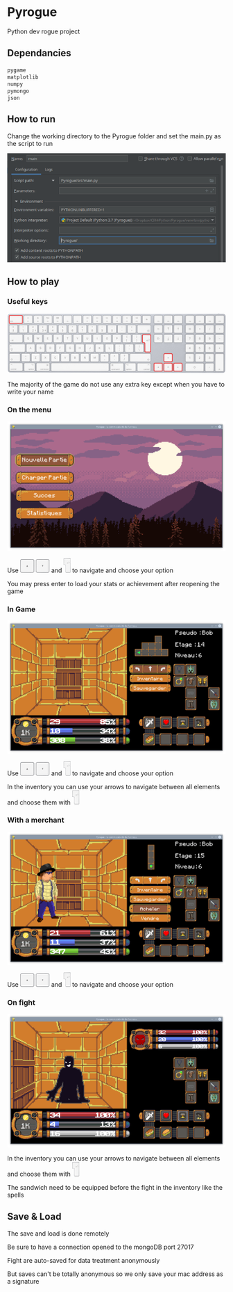 # Pyrogue
Python dev rogue project


## Dependancies 
```
pygame
matplotlib
numpy
pymongo
json
```


## How to run 
Change the working directory to the Pyrogue folder and set the main.py as the script to run 

<img src="config.png" alt="config" style="zoom:150%;" />

## How to play

### Useful keys

![useful keys](useful_keys.png)

The majority of the game do not use any extra key except when you have to write your name

### On the menu 

![On the menu](menu.png)

Use <img src="keys/up.png" alt="up" style="zoom:20%;" /> <img src="keys/down.png" alt="down" style="zoom:20%;" /> and  <img src="keys/enter.png" alt="enter" style="zoom:10%;" />  to navigate and choose your option 

You may press enter to load your stats or achievement after reopening the game

### In Game

![in game](in_game.png)

Use <img src="keys/up.png" alt="up" style="zoom:20%;" /> <img src="keys/down.png" alt="down" style="zoom:20%;" /> and  <img src="keys/enter.png" alt="enter" style="zoom:10%;" />  to navigate and choose your option

In the inventory you can use your arrows to navigate between all elements and choose them with  <img src="keys/enter.png" alt="enter" style="zoom:10%;" />



### With a merchant

![merchant](merchant.png)

Use <img src="keys/up.png" alt="up" style="zoom:20%;" /> <img src="keys/down.png" alt="down" style="zoom:20%;" /> and  <img src="keys/enter.png" alt="enter" style="zoom:10%;" />  to navigate and choose your option 

### On fight

![fight](fight.png)

In the inventory you can use your arrows to navigate between all elements and choose them with  <img src="keys/enter.png" alt="enter" style="zoom:10%;" />

The sandwich need to be equipped before the fight in the inventory like the spells



## Save & Load 

The save and load is done remotely 

Be sure to have  a connection opened to the mongoDB port 27017

Fight are auto-saved for data treatment anonymously 

But saves can't be totally anonymous so we only save your mac address as a signature 

